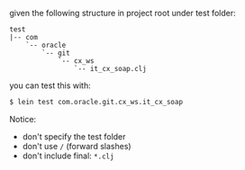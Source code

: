given the following structure in project root under test folder:

```
test
|-- com
    `-- oracle
        `-- git
            `-- cx_ws
                `-- it_cx_soap.clj
```

you can test this with: 

```bash
$ lein test com.oracle.git.cx_ws.it_cx_soap
```

Notice:

* don't specify the test folder
* don't use `/` (forward slashes)
* don't include final: `*.clj`
